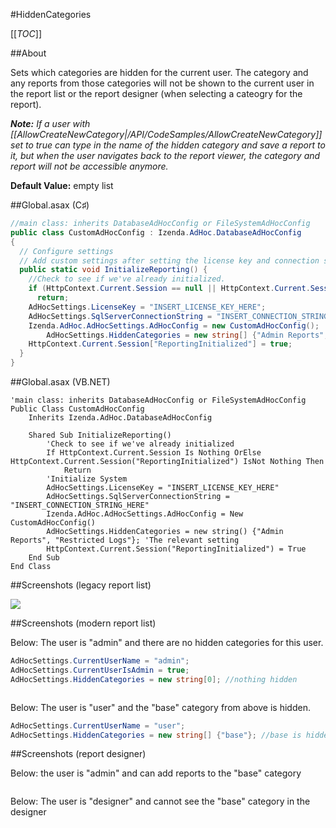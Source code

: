 #HiddenCategories

[[_TOC_]]

##About

Sets which categories are hidden for the current user. The category and any reports from those categories will not be shown to the current user in the report list or the report designer (when selecting a cateogry for the report). 

_**Note:** If a user with [[AllowCreateNewCategory|/API/CodeSamples/AllowCreateNewCategory]] set to true can type in the name of the hidden category and save a report to it, but when the user navigates back to the report viewer, the category and report will not be accessible anymore._

**Default Value:** empty list

##Global.asax (C♯)

```csharp
//main class: inherits DatabaseAdHocConfig or FileSystemAdHocConfig
public class CustomAdHocConfig : Izenda.AdHoc.DatabaseAdHocConfig
{
  // Configure settings
  // Add custom settings after setting the license key and connection string by overriding the ConfigureSettings() method
  public static void InitializeReporting() {
    //Check to see if we've already initialized.
    if (HttpContext.Current.Session == null || HttpContext.Current.Session["ReportingInitialized"] != null)
      return;
    AdHocSettings.LicenseKey = "INSERT_LICENSE_KEY_HERE";
    AdHocSettings.SqlServerConnectionString = "INSERT_CONNECTION_STRING_HERE";
    Izenda.AdHoc.AdHocSettings.AdHocConfig = new CustomAdHocConfig();
        AdHocSettings.HiddenCategories = new string[] {"Admin Reports", "Restricted Logs"}; //The relevant setting
    HttpContext.Current.Session["ReportingInitialized"] = true;
  }
}
```

##Global.asax (VB.NET)

```visualbasic
'main class: inherits DatabaseAdHocConfig or FileSystemAdHocConfig
Public Class CustomAdHocConfig
    Inherits Izenda.AdHoc.DatabaseAdHocConfig

    Shared Sub InitializeReporting()
        'Check to see if we've already initialized
        If HttpContext.Current.Session Is Nothing OrElse HttpContext.Current.Session("ReportingInitialized") IsNot Nothing Then
            Return
        'Initialize System
        AdHocSettings.LicenseKey = "INSERT_LICENSE_KEY_HERE"
        AdHocSettings.SqlServerConnectionString = "INSERT_CONNECTION_STRING_HERE"
        Izenda.AdHoc.AdHocSettings.AdHocConfig = New CustomAdHocConfig()
        AdHocSettings.HiddenCategories = new string() {"Admin Reports", "Restricted Logs"}; 'The relevant setting
        HttpContext.Current.Session("ReportingInitialized") = True
    End Sub
End Class
```

##Screenshots (legacy report list)

![](http://www.izenda.com/Site/Images/Screenshots/HiddenCategoriesDS.png)

##Screenshots (modern report list)

Below: The user is "admin" and there are no hidden categories for this user.

```csharp
AdHocSettings.CurrentUserName = "admin";
AdHocSettings.CurrentUserIsAdmin = true;
AdHocSettings.HiddenCategories = new string[0]; //nothing hidden
```

![]()

Below: The user is "user" and the "base" category from above is hidden.

```csharp
AdHocSettings.CurrentUserName = "user";
AdHocSettings.HiddenCategories = new string[] {"base"}; //base is hidden
```

##Screenshots (report designer)

Below: the user is "admin" and can add reports to the "base" category

![]()

Below: The user is "designer" and cannot see the "base" category in the designer

![]()